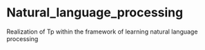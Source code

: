 # Natural_language_processing
Realization of Tp within the framework of learning natural language processing
